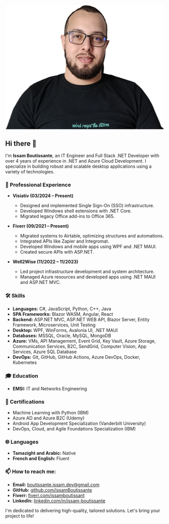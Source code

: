![Profile Banner](assets/profileImage.png)

## Hi there 👋

I'm **Issam Boutissante**, an IT Engineer and Full Stack .NET Developer with over 4 years of experience in .NET and Azure Cloud Development. I specialize in building robust and scalable desktop applications using a variety of technologies.

### 💼 Professional Experience

- **Visiativ (03/2024 – Present)**

  - Designed and implemented Single Sign-On (SSO) infrastructure.
  - Developed Windows shell extensions with .NET Core.
  - Migrated legacy Office add-ins to Office 365.

- **Fiverr (09/2021 – Present)**

  - Migrated systems to Airtable, optimizing structures and automations.
  - Integrated APIs like Zapier and Integromat.
  - Developed Windows and mobile apps using WPF and .NET MAUI.
  - Created secure APIs with ASP.NET.

- **Well2Wise (11/2022 – 11/2023)**
  - Led project infrastructure development and system architecture.
  - Managed Azure resources and developed apps using .NET MAUI and ASP.NET MVC.

### 🛠 Skills

- **Languages:** C#, JavaScript, Python, C++, Java
- **SPA Frameworks:** Blazor WASM, Angular, React
- **Backend:** ASP.NET MVC, ASP.NET WEB API, Blazor Server, Entity Framework, Microservices, Unit Testing
- **Desktop:** WPF, WinForms, Avalonia UI, .NET MAUI
- **Databases:** MSSQL, Oracle, MySQL, MongoDB
- **Azure:** VMs, API Management, Event Grid, Key Vault, Azure Storage, Communication Services, B2C, SendGrid, Computer Vision, App Services, Azure SQL Database
- **DevOps:** Git, GitHub, GitHub Actions, Azure DevOps, Docker, Kubernetes

### 🎓 Education

- **EMSI:** IT and Networks Engineering

### 📜 Certifications

- Machine Learning with Python (IBM)
- Azure AD and Azure B2C (Udemy)
- Android App Development Specialization (Vanderbilt University)
- DevOps, Cloud, and Agile Foundations Specialization (IBM)

### 🌐 Languages

- **Tamazight and Arabic:** Native
- **French and English:** Fluent

### 📫 How to reach me:

- **Email:** boutissante.issam.dev@gmail.com
- **GitHub:** [github.com/issamBoutissante](https://github.com/issamBoutissante)
- **Fiverr:** [fiverr.com/issamboutissant](https://www.fiverr.com/issamboutissant)
- **LinkedIn:** [linkedin.com/in/issam-boutissante](https://www.linkedin.com/in/issam-boutissante)

I'm dedicated to delivering high-quality, tailored solutions. Let's bring your project to life!
